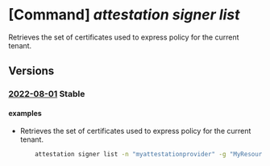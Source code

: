 # [Command] _attestation signer list_

Retrieves the set of certificates used to express policy for the     current tenant.

## Versions

### [2022-08-01](/Resources/data-plane/microsoft.attestation/L2NlcnRpZmljYXRlcw==/2022-08-01.xml) **Stable**

<!-- data-plane:microsoft.attestation /certificates 2022-08-01 -->

#### examples

- Retrieves the set of certificates used to express policy for the current tenant.
    ```bash
        attestation signer list -n "myattestationprovider" -g "MyResourceGroup"
    ```
